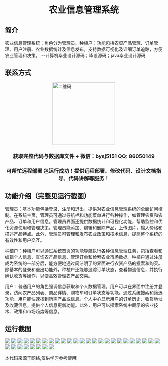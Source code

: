 <p><h1 align="center">农业信息管理系统</h1></p>

## 简介
农业信息管理系统：角色分为管理员、种植户；功能包括农资产品管理、订单管理、用户注册、农业数据统计及信息发布，支持数据可视化及详细订单追踪，方便农业管理和决策。    --计算机毕业设计源码；毕设源码；java毕业设计源码


## 联系方式
<img src="https://bs-1329754181.cos.ap-shanghai.myqcloud.com/wx.jpg" alt="二维码" style="display: block; margin: 0 auto;" width="200px">
<p><h3 align="center">获取完整代码与数据库文件 + 微信：bysj5151 QQ: 86050149</h3></p>
<p><h3 align="center">可帮忙远程部署 包运行成功！提供远程部署、修改代码、设计文档指导、代码讲解等服务！</h3></p>

## 功能介绍（完整见运行截图）
管理员：基本功能包括登录、注册和退出，提供对农业信息管理系统的全面访问控制。在系统主页，管理员可通过导航栏和功能菜单进行各种操作，如管理农资和农产品、订单和用户信息。管理员界面还提供数据统计和可视化功能，帮助监控和优化资源使用和管理决策。管理员能添加、编辑和删除产品，上传图片，输入价格和描述产品特点。此外，管理员可管理和发布农业政策和技术信息，提高整个系统的有效性和用户交互。

种植户：种植户可以通过系统首页的功能导航执行各种信息管理任务，包括查看和编辑个人信息、查询农产品信息、管理订单和检索农业市场数据。种植户通过注册成为系统的一部分后，能方便地通过简洁明了的界面进行农资产品的搜索和购买。除基本的登录和退出功能外，种植户还能够追踪订单状态，查看物流信息，并执行确认收货等操作，以便高效管理农产品交易。

用户：普通用户的角色强调信息获取和个人数据管理。用户可以在界面中注册并登录，访问农产品列表、商品详情、购物车和订单状态等功能。通过系统搜索和筛选功能，用户能快速找到所需产品或信息。个人中心显示用户的订单历史、收货地址及收藏信息，提供个人信息更新功能。此外，用户可以探索系统中展示的农业技术、政策和市场趋势等信息。


## 运行截图
![](https://bs-1329754181.cos.ap-shanghai.myqcloud.com/ssm/AgricultureInformationManagementSystem/img/001.jpg)
![](https://bs-1329754181.cos.ap-shanghai.myqcloud.com/ssm/AgricultureInformationManagementSystem/img/002.jpg)
![](https://bs-1329754181.cos.ap-shanghai.myqcloud.com/ssm/AgricultureInformationManagementSystem/img/003.jpg)
![](https://bs-1329754181.cos.ap-shanghai.myqcloud.com/ssm/AgricultureInformationManagementSystem/img/004.jpg)
![](https://bs-1329754181.cos.ap-shanghai.myqcloud.com/ssm/AgricultureInformationManagementSystem/img/005.jpg)
![](https://bs-1329754181.cos.ap-shanghai.myqcloud.com/ssm/AgricultureInformationManagementSystem/img/006.jpg)
![](https://bs-1329754181.cos.ap-shanghai.myqcloud.com/ssm/AgricultureInformationManagementSystem/img/007.jpg)
![](https://bs-1329754181.cos.ap-shanghai.myqcloud.com/ssm/AgricultureInformationManagementSystem/img/008.jpg)
![](https://bs-1329754181.cos.ap-shanghai.myqcloud.com/ssm/AgricultureInformationManagementSystem/img/009.jpg)
![](https://bs-1329754181.cos.ap-shanghai.myqcloud.com/ssm/AgricultureInformationManagementSystem/img/010.jpg)
![](https://bs-1329754181.cos.ap-shanghai.myqcloud.com/ssm/AgricultureInformationManagementSystem/img/011.jpg)
![](https://bs-1329754181.cos.ap-shanghai.myqcloud.com/ssm/AgricultureInformationManagementSystem/img/012.jpg)
![](https://bs-1329754181.cos.ap-shanghai.myqcloud.com/ssm/AgricultureInformationManagementSystem/img/013.jpg)
![](https://bs-1329754181.cos.ap-shanghai.myqcloud.com/ssm/AgricultureInformationManagementSystem/img/014.jpg)
![](https://bs-1329754181.cos.ap-shanghai.myqcloud.com/ssm/AgricultureInformationManagementSystem/img/015.jpg)
![](https://bs-1329754181.cos.ap-shanghai.myqcloud.com/ssm/AgricultureInformationManagementSystem/img/016.jpg)
![](https://bs-1329754181.cos.ap-shanghai.myqcloud.com/ssm/AgricultureInformationManagementSystem/img/017.jpg)
![](https://bs-1329754181.cos.ap-shanghai.myqcloud.com/ssm/AgricultureInformationManagementSystem/img/018.jpg)
![](https://bs-1329754181.cos.ap-shanghai.myqcloud.com/ssm/AgricultureInformationManagementSystem/img/019.jpg)
![](https://bs-1329754181.cos.ap-shanghai.myqcloud.com/ssm/AgricultureInformationManagementSystem/img/020.jpg)
![](https://bs-1329754181.cos.ap-shanghai.myqcloud.com/ssm/AgricultureInformationManagementSystem/img/021.jpg)
![](https://bs-1329754181.cos.ap-shanghai.myqcloud.com/ssm/AgricultureInformationManagementSystem/img/022.jpg)
![](https://bs-1329754181.cos.ap-shanghai.myqcloud.com/ssm/AgricultureInformationManagementSystem/img/023.jpg)
![](https://bs-1329754181.cos.ap-shanghai.myqcloud.com/ssm/AgricultureInformationManagementSystem/img/024.jpg)
![](https://bs-1329754181.cos.ap-shanghai.myqcloud.com/ssm/AgricultureInformationManagementSystem/img/025.jpg)
![](https://bs-1329754181.cos.ap-shanghai.myqcloud.com/ssm/AgricultureInformationManagementSystem/img/026.jpg)
![](https://bs-1329754181.cos.ap-shanghai.myqcloud.com/ssm/AgricultureInformationManagementSystem/img/027.jpg)
![](https://bs-1329754181.cos.ap-shanghai.myqcloud.com/ssm/AgricultureInformationManagementSystem/img/028.jpg)
![](https://bs-1329754181.cos.ap-shanghai.myqcloud.com/ssm/AgricultureInformationManagementSystem/img/029.jpg)
![](https://bs-1329754181.cos.ap-shanghai.myqcloud.com/ssm/AgricultureInformationManagementSystem/img/030.jpg)
![](https://bs-1329754181.cos.ap-shanghai.myqcloud.com/ssm/AgricultureInformationManagementSystem/img/031.jpg)
![](https://bs-1329754181.cos.ap-shanghai.myqcloud.com/ssm/AgricultureInformationManagementSystem/img/032.jpg)
![](https://bs-1329754181.cos.ap-shanghai.myqcloud.com/ssm/AgricultureInformationManagementSystem/img/033.jpg)

<p>本代码来源于网络,仅供学习参考使用!</p>
